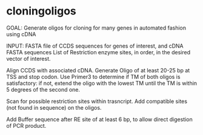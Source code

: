 # cloningoligos


GOAL: Generate oligos for cloning for many genes in automated fashion using cDNA

INPUT: FASTA file of CCDS sequences for genes of interest, and cDNA FASTA sequences
List of Restriction enzyme sites, in order, in the desired vector of interest.

Align CCDS with associated cDNA. Generate Oligo of at least 20-25 bp at TSS and stop codon. 
Use Primer3 to determine if TM of both oligos is satisfactory: if not, extend the oligo with 
the lowest TM until the TM is within 5 degrees of the second one. 

Scan for possible restriction sites within trasncript. Add compatible sites (not found in sequence) on the oligos.

Add Buffer sequence after RE site of at least 6 bp, to allow direct digestion of PCR product. 


